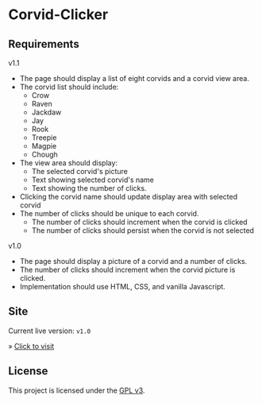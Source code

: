 # Corvid-Clicker

## Requirements

v1.1

- The page should display a list of eight corvids and a corvid view area.
- The corvid list should include:
  - Crow
  - Raven
  - Jackdaw
  - Jay
  - Rook
  - Treepie
  - Magpie
  - Chough
- The view area should display:
  - The selected corvid's picture
  - Text showing selected corvid's name
  - Text showing the number of clicks.
- Clicking the corvid name should update display area with selected corvid
- The number of clicks should be unique to each corvid.
  - The number of clicks should increment when the corvid is clicked
  - The number of clicks should persist when the corvid is not selected 

v1.0

- The page should display a picture of a corvid and a number of clicks.
- The number of clicks should increment when the corvid picture is clicked.
- Implementation should use HTML, CSS, and vanilla Javascript.

## Site

Current live version: `v1.0`

&raquo; [Click to visit](http://jennerhanni.net/corvid-clicker)

## License

This project is licensed under the [GPL v3](LICENSE).
